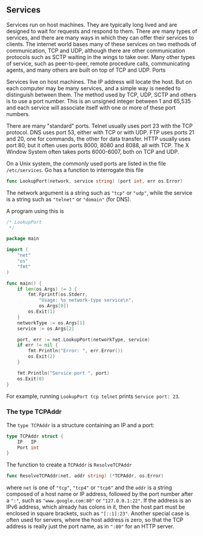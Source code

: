 ## Services

Services run on host machines. They are typically long lived and are designed to wait for requests and respond to them. There are many types of services, and there are many ways in which they can offer their services to clients. The internet world bases many of these services on two methods of communication, TCP and UDP, although there are other communication protocols such as SCTP waiting in the wings to take over. Many other types of service, such as peer-to-peer, remote procedure calls, communicating agents, and many others are built on top of TCP and UDP.
Ports

Services live on host machines. The IP address will locate the host. But on each computer may be many services, and a simple way is needed to distinguish between them. The method used by TCP, UDP, SCTP and others is to use a port number. This is an unsigned integer between 1 and 65,535 and each service will associate itself with one or more of these port numbers.

There are many "standard" ports. Telnet usually uses port 23 with the TCP protocol. DNS uses port 53, either with TCP or with UDP. FTP uses ports 21 and 20, one for commands, the other for data transfer. HTTP usually uses port 80, but it often uses ports 8000, 8080 and 8088, all with TCP. The X Window System often takes ports 6000-6007, both on TCP and UDP.

On a Unix system, the commonly used ports are listed in the file `/etc/services`. Go has a function to interrogate this file 

```go
func LookupPort(network, service string) (port int, err os.Error)
```

The network argument is a string such as `"tcp"` or `"udp"`, while the service is a string such as `"telnet"` or `"domain"` (for DNS).

A program using this is 

```go
/* LookupPort
 */

package main

import (
	"net"
	"os"
	"fmt"
)

func main() {
	if len(os.Args) != 3 {
		fmt.Fprintf(os.Stderr,
			"Usage: %s network-type service\n",
			os.Args[0])
		os.Exit(1)
	}
	networkType := os.Args[1]
	service := os.Args[2]

	port, err := net.LookupPort(networkType, service)
	if err != nil {
		fmt.Println("Error: ", err.Error())
		os.Exit(2)
	}

	fmt.Println("Service port ", port)
	os.Exit(0)
}
```

For example, running `LookupPort tcp telnet` prints `Service port: 23`.


### The type TCPAddr

The `type TCPAddr` is a structure containing an IP and a port:

```go
type TCPAddr struct {
    IP   IP
    Port int
}
```
    
The function to create a `TCPAddr` is `ResolveTCPAddr`

```go
func ResolveTCPAddr(net, addr string) (*TCPAddr, os.Error)
```
  
where `net` is one of `"tcp"`, `"tcp4"` or `"tcp6"` and the `addr` is a string composed of a host name or IP address, followed by the port number after a `":"`, such as `"www.google.com:80"` or `"127.0.0.1:22"`. 
If the address is an IPv6 address, which already has colons in it, then the host part must be enclosed in square brackets, such as `"[::1]:23"`. 
Another special case is often used for servers, where the host address is zero, so that the TCP address is really just the port name, as in `":80"` for an HTTP server. 